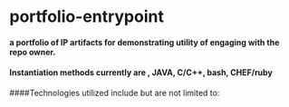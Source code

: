 # portfolio-entrypoint

#### a portfolio of IP artifacts for demonstrating utility of engaging with the repo owner.



#### Instantiation methods currently are <system design formats>, JAVA, C/C++, bash, CHEF/ruby



####Technologies utilized include but are not limited to:
  
